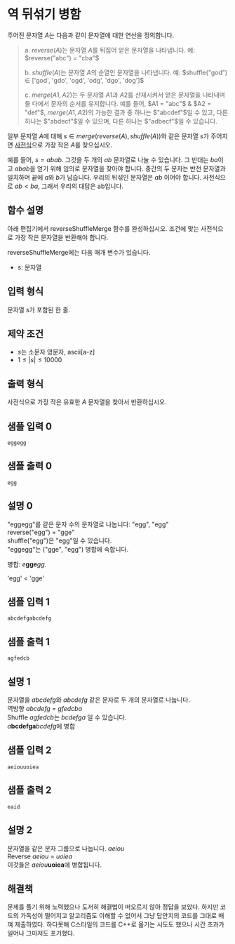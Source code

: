 # 역 뒤섞기 병함

주어진 문자열 $A$는 다음과 같이 문자열에 대한 연산을 정의합니다.

> a. $reverse(A)$는 문자열 $A$를 뒤집어 얻은 문자열을 나타냅니다. 예: $reverse("abc") = "cba"$
>
> b. $shuffle(A)$는 문자열 $A$의 순열인 문자열을 나타냅니다. 예: $shuffle("god") ∈ ['god', 'gdo', 'ogd', 'odg', 'dgo', 'dog']$
>
> c. $merge(A1, A2)$는 두 문자열 $A1$과 $A2$를 산재시켜서 얻은 문자열을 나타내며 둘 다에서 문자의 순서를 유지합니다. 예를 들어, $A1 = "abc"$ & $A2 = "def"$, $merge(A1, A2)$의 가능한 결과 중 하나는 $"abcdef"$일 수 있고, 다른 하나는 $"abdecf"$일 수 있으며, 다른 하나는 $"adbecf"$일 수 있습니다.

일부 문자열 $A$에 대해 $s ∈ merge(reverse(A), shuffle(A))$와 같은 문자열 $s$가 주어지면 [사전식](https://ko.wikipedia.org/wiki/%EC%82%AC%EC%A0%84%EC%8B%9D_%EC%88%9C%EC%84%9C)으로 가장 작은 $A$를 찾으십시오.

예를 들어, $s = abab$. 그것을 두 개의 $ab$ 문자열로 나눌 수 있습니다. 그 반대는 $ba$이고 $abab$을 얻기 위해 임의로 문자열을 찾아야 합니다. 중간의 두 문자는 반전 문자열과 일치하며 끝에 $a$와 $b$가 남습니다. 우리의 뒤섞인 문자열은 $ab$ 이어야 합니다. 사전식으로 $ab < ba$, 그래서 우리의 대답은 ab입니다.

## 함수 설명

아래 편집기에서 reverseShuffleMerge 함수를 완성하십시오. 조건에 맞는 사전식으로 가장 작은 문자열을 반환해야 합니다.

reverseShuffleMerge에는 다음 매개 변수가 있습니다.

* s: 문자열

## 입력 형식

문자열 $s$가 포함된 한 줄.

## 제약 조건

* $s$는 소문자 영문자, ascii[a-z]
* $1 ≤ |s| ≤ 10000$

## 출력 형식

사전식으로 가장 작은 유효한 $A$ 문자열을 찾아서 반환하십시오.

## 샘플 입력 0

```text
eggegg
```

## 샘플 출력 0

```text
egg
```

## 설명 0

"eggegg"를 같은 문자 수의 문자열로 나눕니다: "egg", "egg"\
reverse("egg") = "gge"\
shuffle("egg")은 "egg"일 수 있습니다.\
"eggegg"는 ("gge", "egg") 병합에 속합니다.

병합: $e$**gge**$gg$.

'egg' < 'gge'

## 샘플 입력 1

```text
abcdefgabcdefg
```

## 샘플 출력 1

```text
agfedcb
```

## 설명 1

문자열을 $abcdefg$와 $abcdefg$ 같은 문자로 두 개의 문자열로 나눕니다.\
역방향 $abcdefg$ = $gfedcba$\
Shuffle $agfedcb$는 $bcdefga$ 일 수 있습니다.\
$a$**bcdefga**$bcdefg$에 병합

## 샘플 입력 2

```text
aeiouuoiea
```

## 샘플 출력 2

```text
eaid
```

## 설명 2

문자열을 같은 문자 그룹으로 나눕니다. $aeiou$\
Reverse $aeiou$ = $uoiea$\
이것들은 $aeiou$**uoiea**에 병합됩니다.

## 해결책

문제를 풀기 위해 노력했으나 도저히 해결법이 떠오르지 않아 정답을 보았다. 하지만 코드의 가독성이 떨어지고 알고리즘도 이해할 수 없어서 그냥 답안지의 코드를 그대로 배껴 제출하였다. 하다못해 C스타일의 코드를 C++로 옮기는 시도도 했으나 시간 초과가 일어나 그마저도 포기했다.